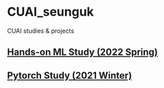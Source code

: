 # CUAI_seunguk
CUAI studies &amp; projects

## [Hands-on ML Study (2022 Spring)](https://github.com/SeungukJeong/CUAI_HandsOn-ML-Study-T1_2022)

## [Pytorch Study (2021 Winter)](https://github.com/SeungukJeong/CUAI_seunguk/tree/main/torch_study)
